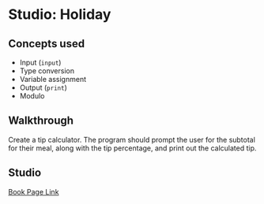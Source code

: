# Studio: Holiday

## Concepts used

- Input (`input`)
- Type conversion
- Variable assignment
- Output (`print`)
- Modulo

## Walkthrough

Create a tip calculator. The program should prompt the user for the subtotal for their meal, along with the tip percentage, and print out the calculated tip.

## Studio

[Book Page Link](https://runestone.launchcode.org/runestone/static/thinkcspy/Studios/holiday.html)
